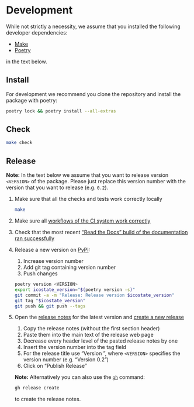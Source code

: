 # Development

While not strictly a necessity, we assume that you installed the following developer dependencies:

- [Make](<https://en.wikipedia.org/wiki/Make_(software)>)
- [Poetry](https://python-poetry.org)

in the text below.

## Install

For development we recommend you clone the repository and install the package with poetry:

```sh
poetry lock && poetry install --all-extras
```

## Check

```sh
make check
```

## Release

**Note:** In the text below we assume that you want to release version `<VERSION>` of the package. Please just replace this version number with the version that you want to release (e.g. `0.2`).

1. Make sure that all the checks and tests work correctly locally

   ```sh
   make
   ```

2. Make sure all [workflows of the CI system work correctly](https://github.com/MyTooliT/ICOstate/actions)

3. Check that the most recent [“Read the Docs” build of the documentation ran successfully](https://app.readthedocs.org/projects/icostate/)

4. Release a new version on [PyPI](https://pypi.org/project/icostate/):
   1. Increase version number
   2. Add git tag containing version number
   3. Push changes

   ```sh
   poetry version <VERSION>
   export icostate_version="$(poetry version -s)"
   git commit -a -m "Release: Release version $icostate_version"
   git tag "$icostate_version"
   git push && git push --tags
   ```

5. Open the [release notes](https://github.com/MyTooliT/ICOstate/tree/main/doc/release) for the latest version and [create a new release](https://github.com/MyTooliT/ICOstate/releases/new)
   1. Copy the release notes (without the first section header)
   2. Paste them into the main text of the release web page
   3. Decrease every header level of the pasted release notes by one
   4. Insert the version number into the tag field
   5. For the release title use “Version <VERSION>”, where `<VERSION>` specifies the version number (e.g. “Version 0.2”)
   6. Click on “Publish Release”

   **Note:** Alternatively you can also use the [`gh`](https://cli.github.com) command:

   ```sh
   gh release create
   ```

   to create the release notes.
